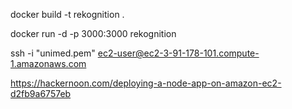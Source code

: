 docker build -t rekognition .

docker run -d -p 3000:3000 rekognition


ssh -i "unimed.pem" ec2-user@ec2-3-91-178-101.compute-1.amazonaws.com





https://hackernoon.com/deploying-a-node-app-on-amazon-ec2-d2fb9a6757eb